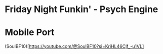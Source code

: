 # Friday Night Funkin' - Psych Engine

# Mobile Port
(SoulBF10)[https://youtube.com/@SoulBF10?si=KriHL46Cjf_-u1VL]
